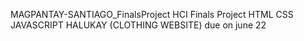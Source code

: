 MAGPANTAY-SANTIAGO_FinalsProject
HCI Finals Project
HTML CSS JAVASCRIPT
HALUKAY (CLOTHING WEBSITE)
due on june 22
